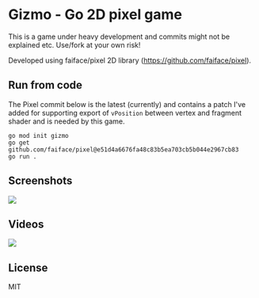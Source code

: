 # Gizmo - Go 2D pixel game
This is a game under heavy development and commits might not be explained etc. Use/fork at your own risk!

Developed using faiface/pixel 2D library (https://github.com/faiface/pixel).
## Run from code
The Pixel commit below is the latest (currently) and contains a patch I've added for supporting export of `vPosition` between vertex and fragment shader and is needed by this game.
```
go mod init gizmo
go get github.com/faiface/pixel@e51d4a6676fa48c83b5ea703cb5b044e2967cb83
go run .
``` 

## Screenshots
![](https://raw.github.com/lallassu/gizmo/master/preview.png)

## Videos
[![](https://raw.github.com/lallassu/gizmo/master/videopreview.png)](https://youtu.be/6zcQvsf4R4Q)

## License
MIT

